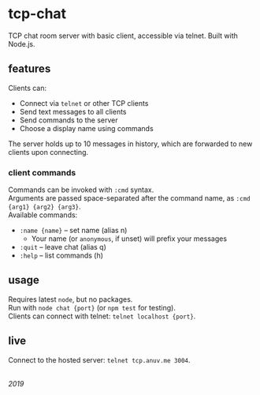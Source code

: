 # tcp-chat
TCP chat room server with basic client, accessible via telnet. Built with Node.js.  

## features

Clients can:

-   Connect via `telnet` or other TCP clients
-   Send text messages to all clients
-   Send commands to the server
-   Choose a display name using commands

The server holds up to 10 messages in history, which are forwarded to new clients upon connecting.

### client commands

Commands can be invoked with `:cmd` syntax.  
Arguments are passed space-separated after the command name, as `:cmd {arg1} {arg2} {arg3}`.  
Available commands:

-   `:name {name}` – set name (alias n)
    -   Your name (or `anonymous`, if unset) will prefix your messages
-   `:quit` – leave chat (alias q)
-   `:help` – list commands (h)

## usage

Requires latest `node`, but no packages.  
Run with `node chat {port}` (or `npm test` for testing).  
Clients can connect with telnet: `telnet localhost {port}`.

## live

Connect to the hosted server: `telnet tcp.anuv.me 3004`.






&nbsp;  
*2019*
